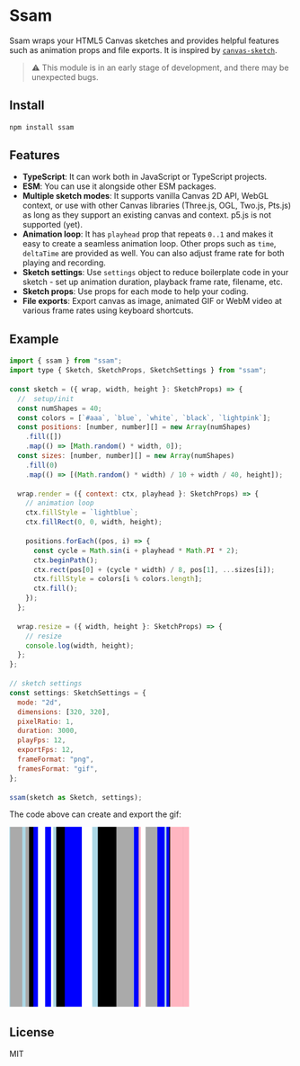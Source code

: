 # Ssam

Ssam wraps your HTML5 Canvas sketches and provides helpful features such as animation props and file exports. It is inspired by [`canvas-sketch`](https://github.com/mattdesl/canvas-sketch/).

> ⚠️ This module is in an early stage of development, and there may be unexpected bugs.

## Install

```sh
npm install ssam
```

## Features

- **TypeScript**: It can work both in JavaScript or TypeScript projects.
- **ESM**: You can use it alongside other ESM packages.
- **Multiple sketch modes**: It supports vanilla Canvas 2D API, WebGL context, or use with other Canvas libraries (Three.js, OGL, Two.js, Pts.js) as long as they support an existing canvas and context. p5.js is not supported (yet).
- **Animation loop**: It has `playhead` prop that repeats `0..1` and makes it easy to create a seamless animation loop. Other props such as `time`, `deltaTime` are provided as well. You can also adjust frame rate for both playing and recording.
- **Sketch settings**: Use `settings` object to reduce boilerplate code in your sketch - set up animation duration, playback frame rate, filename, etc.
- **Sketch props**: Use props for each mode to help your coding.
- **File exports**: Export canvas as image, animated GIF or WebM video at various frame rates using keyboard shortcuts.

## Example

```js
import { ssam } from "ssam";
import type { Sketch, SketchProps, SketchSettings } from "ssam";

const sketch = ({ wrap, width, height }: SketchProps) => {
  //  setup/init
  const numShapes = 40;
  const colors = [`#aaa`, `blue`, `white`, `black`, `lightpink`];
  const positions: [number, number][] = new Array(numShapes)
    .fill([])
    .map(() => [Math.random() * width, 0]);
  const sizes: [number, number][] = new Array(numShapes)
    .fill(0)
    .map(() => [(Math.random() * width) / 10 + width / 40, height]);

  wrap.render = ({ context: ctx, playhead }: SketchProps) => {
    // animation loop
    ctx.fillStyle = `lightblue`;
    ctx.fillRect(0, 0, width, height);

    positions.forEach((pos, i) => {
      const cycle = Math.sin(i + playhead * Math.PI * 2);
      ctx.beginPath();
      ctx.rect(pos[0] + (cycle * width) / 8, pos[1], ...sizes[i]);
      ctx.fillStyle = colors[i % colors.length];
      ctx.fill();
    });
  };

  wrap.resize = ({ width, height }: SketchProps) => {
    // resize
    console.log(width, height);
  };
};

// sketch settings
const settings: SketchSettings = {
  mode: "2d",
  dimensions: [320, 320],
  pixelRatio: 1,
  duration: 3000,
  playFps: 12,
  exportFps: 12,
  frameFormat: "png",
  framesFormat: "gif",
};

ssam(sketch as Sketch, settings);
```

The code above can create and export the gif:

![example gif animation](./docs/example.gif)

## License

MIT
